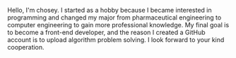 Hello, I'm chosey.
I started as a hobby because I became interested in programming and changed my major 
from pharmaceutical engineering to computer engineering to gain more professional knowledge. 
My final goal is to become a front-end developer, 
and the reason I created a GitHub account is to upload algorithm problem solving. 
I look forward to your kind cooperation.
